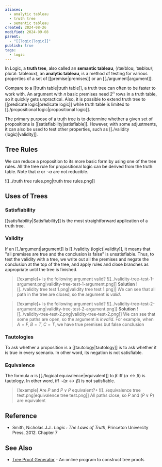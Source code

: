 ```yaml
---
aliases:
  - analytic tableau
  - truth tree
  - semantic tableau
created: 2024-08-26
modified: 2024-09-08
parent:
  - "[[logic|logic]]"
publish: true
tags:
  - logic
---
```


In Logic, a **truth tree**, also called an **semantic tableau**, (/tæˈbloʊ, ˈtæbloʊ/; plural: tableaux), an **analytic tableau**, is a method of testing for various properties of a set of [[premise|premises]] or an [[./argument|argument]].

Compare to a [[truth table|truth table]], a truth tree can often to be faster to work with. An argument with $n$ basic premises need $2^n$ rows in a truth table, so it quickly gets unpractical. Also, it is possible to extend truth tree to [[predicate logic|predicate logic]] while truth table is limited to [[./propositional logic|propositional logic]].

The primary purpose of a truth tree is to determine whether a given set of propositions is [[satisfiability|satisfiable]]. However, with some adjustments, it can also be used to test other properties, such as [[./validity (logic)|validity]].

## Tree Rules
We can reduce a proposition to its more basic form by using one of the tree rules. All the tree rule for propositional logic can be derived from the truth table. Note that $\alpha$ or $\neg \alpha$ are not reducible.

![[../truth tree rules.png|truth tree rules.png]]

## Uses of Trees
### Satisfiability
[[satisfiability|Satisfiability]] is the most straightforward application of a truth tree.

### Validity
If an [[./argument|argument]] is [[./validity (logic)|validity]], it means that "all premises are true and the conclusion is false" is unsatisfiable. Thus, to test the validity with a tree, we write out all the premises and negate the conclusion at the top of the tree, and apply rules and close branches as appropriate until the tree is finished.

> [!example]+
> Is the following argument valid?
![[../validity-tree-test-1-argument.png|validity-tree-test-1-argument.png]]
> **Solution**
![[../validity tree test 1.png|validity tree test 1.png]]
> We can see that all path in the tree are closed, so the argument is *valid*.

> [!example]+
> Is the following argument valid?
![[../validity-tree-test-2-argument.png|validity-tree-test-2-argument.png]]
> **Solution**
![[../validity-tree-test-2.png|validity-tree-test-2.png]]
> We can see that some paths are open, so the argument is *invalid*.
> For example, when $A = F, B = T, C = T$, we have true premises but false conclusion
### Tautologies
To ask whether a proposition is a [[tautology|tautology]] is to ask whether it is true in every scenario. In other word, its negation is not satisfiable.

### Equivalence
The formula $\alpha$ is [[./logical equivalence|equivalent]] to $\beta$ iff $(\alpha \leftrightarrow \beta)$ is tautology. In other word, iff $\neg (\alpha \leftrightarrow \beta)$ is not satisfiable.
> [!example] Are $P$ and $P \lor P$ equivalent?+
> ![[../equivalence tree test.png|equivalence tree test.png]]
> All paths close, so $P$ and $(P \lor P)$ are equivalent

## Reference
- Smith, Nicholas J.J.. _Logic : The Laws of Truth_, Princeton University Press, 2012. Chapter 7

## See Also
- [Tree Proof Generator](https://www.umsu.de/trees/) - An online program to construct tree proofs